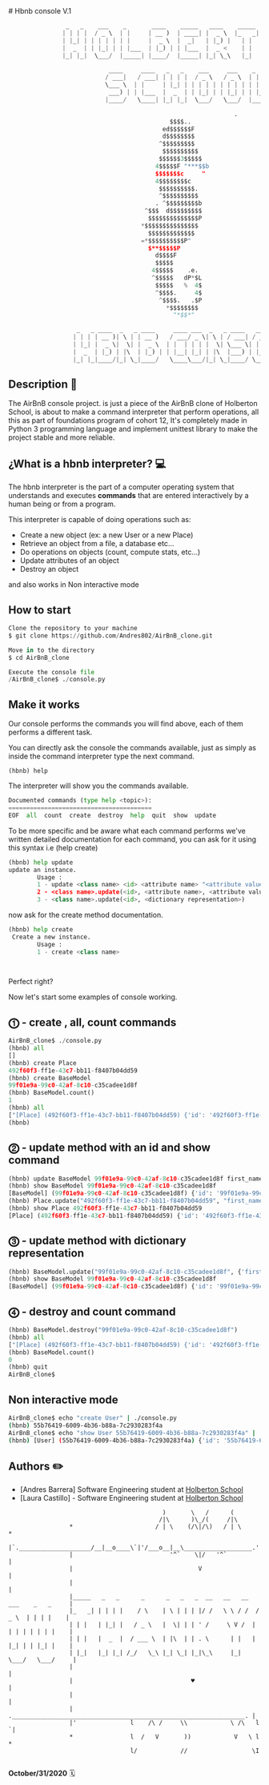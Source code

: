 <!--  --># Hbnb console V.1

```python
                _   _    ___    _       ____    _____   ____    _____    ___    _   _   
               | | | |  / _ \  | |     | __ )  | ____| |  _ \  |_   _|  / _ \  | \ | |  
               | |_| | | | | | | |     |  _ \  |  _|   | |_) |   | |   | | | | |  \| |  
               |  _  | | |_| | | |___  | |_) | | |___  |  _ <    | |   | |_| | | |\  |  
               |_| |_|  \___/  |_____| |____/  |_____| |_| \_\   |_|    \___/  |_| \_| 

                            ____     ____   _   _    ___     ___    _        
                           / ___|   / ___| | | | |  / _ \   / _ \  | |       
                           \___ \  | |     | |_| | | | | | | | | | | |       
                            ___) | | |___  |  _  | | |_| | | |_| | | |___    
                           |____/   \____| |_| |_|  \___/   \___/  |_____|   

                                                               .
                                             $$$$..
                                           ed$$$$$$F                      
                                           d$$$$$$$$
                                          ^$$$$$$$$$
                                           $$$$$$$$$$
                                          $$$$$$3$$$$$
                                         4$$$$$F "***$$b
                                         $$$$$$$c     "
                                         4$$$$$$$$c
                                          $$$$$$$$$$.
                                          ^$$$$$$$$$$
                                         . ^$$$$$$$$$b
                                      ^$$$  d$$$$$$$$$
                                       $$$$$$$$$$$$$$P
                                     *$$$$$$$$$$$$$$$
                                       $$$$$$$$$$$$$
                                     =*$$$$$$$$$$P"
                                       $**$$$$$P
                                         d$$$$F
                                         $$$$$
                                        4$$$$$    .e.
                                        ^$$$$$   dP*$L
                                         $$$$$   %  4$
                                         ^$$$$.     4$
                                          ^$$$$.   .$P
                                            *$$$$$$$$
                                              "*$$*"    

                   _   _ ____  _   _ ____     ____ ___  _   _ ____   ___  _     _____ 
                  | | | | __ )| \ | | __ )   / ___/ _ \| \ | / ___| / _ \| |   | ____|
                  | |_| |  _ \|  \| |  _ \  | |  | | | |  \| \___ \| | | | |   |  _|  
                  |  _  | |_) | |\  | |_) | | |__| |_| | |\  |___) | |_| | |___| |___ 
                  |_| |_|____/|_| \_|____/   \____\___/|_| \_|____/ \___/|_____|_____|
 ```



## Description  📄

 The AirBnB console project. is just a piece of the AirBnB clone of Holberton School, is about to make a command interpreter that perform operations, all this as part of foundations program of cohort 12, It's completely made in Python 3 programming language and implement unittest library to make the project stable and more reliable.


## ¿What is a hbnb interpreter?  💻

The hbnb interpreter is the part of a computer operating system that understands and executes **commands** that are entered interactively by a human being or from a program. 

This interpreter is capable of doing operations such as: 

* Create a new object (ex: a new User or a new Place)
* Retrieve an object from a file, a database etc…
* Do operations on objects (count, compute stats, etc…)
* Update attributes of an object
* Destroy an object
 
and also works in Non interactive mode 


## How to start 

```python
Clone the repository to your machine
$ git clone https://github.com/Andres802/AirBnB_clone.git

Move in to the directory
$ cd AirBnB_clone

Execute the console file
/AirBnB_clone$ ./console.py
```



## Make it works 

Our console performs the commands you will find above, each of them performs a different task.

You can directly ask the console the commands available,  just as simply as inside the command interpreter type the next command.

```
(hbnb) help
```

The interpreter will show you the commands available.

```python
Documented commands (type help <topic>):
========================================
EOF  all  count  create  destroy  help  quit  show  update
```



To be more specific and be aware what each command performs we've written detailed documentation for each command, you can ask for it using this syntax i.e (help create)

```python
(hbnb) help update
update an instance.
        Usage :
        1 - update <class name> <id> <attribute name> "<attribute value>
        2 - <class name>.update(<id>, <attribute name>, <attribute value>)
        3 - <class name>.update(<id>, <dictionary representation>)
```

now ask for the create method documentation.

```python
(hbnb) help create
 Create a new instance.
        Usage :
        1 - create <class name>

        
```

Perfect right? 

Now let's start some examples of console working.

## ⓵ - create , all, count commands

```python
AirBnB_clone$ ./console.py 
(hbnb) all
[]
(hbnb) create Place
492f60f3-ff1e-43c7-bb11-f8407b04dd59
(hbnb) create BaseModel
99f01e9a-99c0-42af-8c10-c35cadee1d8f
(hbnb) BaseModel.count()
1
(hbnb) all
["[Place] (492f60f3-ff1e-43c7-bb11-f8407b04dd59) {'id': '492f60f3-ff1e-43c7-bb11-f8407b04dd59', 'created_at': datetime.datetime(2020, 7, 1, 11, 36, 24, 576486), 'updated_at': datetime.datetime(2020, 7, 1, 11, 36, 24, 576530)}", "[BaseModel] (99f01e9a-99c0-42af-8c10-c35cadee1d8f) {'id': '99f01e9a-99c0-42af-8c10-c35cadee1d8f', 'created_at': datetime.datetime(2020, 7, 1, 11, 36, 30, 773211), 'updated_at': datetime.datetime(2020, 7, 1, 11, 36, 30, 773236)}"]
(hbnb)
```



## ⓶ - update method with an id and show command

```python
(hbnb) update BaseModel 99f01e9a-99c0-42af-8c10-c35cadee1d8f first_name "Betty"
(hbnb) show BaseModel 99f01e9a-99c0-42af-8c10-c35cadee1d8f
[BaseModel] (99f01e9a-99c0-42af-8c10-c35cadee1d8f) {'id': '99f01e9a-99c0-42af-8c10-c35cadee1d8f', 'created_at': datetime.datetime(2020, 7, 1, 11, 36, 30, 773211), 'updated_at': datetime.datetime(2020, 7, 1, 11, 36, 30, 773236), 'first_name': 'Betty'}
(hbnb) Place.update("492f60f3-ff1e-43c7-bb11-f8407b04dd59", "first_name", "John")
(hbnb) show Place 492f60f3-ff1e-43c7-bb11-f8407b04dd59
[Place] (492f60f3-ff1e-43c7-bb11-f8407b04dd59) {'id': '492f60f3-ff1e-43c7-bb11-f8407b04dd59', 'created_at': datetime.datetime(2020, 7, 1, 11, 36, 24, 576486), 'updated_at': datetime.datetime(2020, 7, 1, 11, 36, 24, 576530), 'first_name': 'John'}
```



## ⓷  -  update method with  dictionary representation

```python
(hbnb) BaseModel.update("99f01e9a-99c0-42af-8c10-c35cadee1d8f", {'first_name': "Petter", "age": 45})
(hbnb) show BaseModel 99f01e9a-99c0-42af-8c10-c35cadee1d8f
[BaseModel] (99f01e9a-99c0-42af-8c10-c35cadee1d8f) {'id': '99f01e9a-99c0-42af-8c10-c35cadee1d8f', 'created_at': datetime.datetime(2020, 7, 1, 11, 36, 30, 773211), 'updated_at': datetime.datetime(2020, 7, 1, 11, 36, 30, 773236), 'first_name': 'Petter', 'age': '45'}
```



## ⓸ - destroy and count command

```python
(hbnb) BaseModel.destroy("99f01e9a-99c0-42af-8c10-c35cadee1d8f")
(hbnb) all
["[Place] (492f60f3-ff1e-43c7-bb11-f8407b04dd59) {'id': '492f60f3-ff1e-43c7-bb11-f8407b04dd59', 'created_at': datetime.datetime(2020, 7, 1, 11, 36, 24, 576486), 'updated_at': datetime.datetime(2020, 7, 1, 11, 36, 24, 576530), 'first_name': 'John'}"]
(hbnb) BaseModel.count()
0
(hbnb) quit
AirBnB_clone$
```

## Non interactive mode

```bash
AirBnB_clone$ echo "create User" | ./console.py
(hbnb) 55b76419-6009-4b36-b88a-7c2930283f4a
AirBnB_clone$ echo "show User 55b76419-6009-4b36-b88a-7c2930283f4a" | ./console.py
(hbnb) [User] (55b76419-6009-4b36-b88a-7c2930283f4a) {'id': '55b76419-6009-4b36-b88a-7c2930283f4a', 'created_at': datetime.datetime(2020, 7, 1, 12, 37, 15, 575191), 'updated_at': datetime.datetime(2020, 7, 1, 12, 37, 15, 575237)}
```

## Authors ✏️

- [Andres Barrera] Software Engineering student at [Holberton School](https://www.holbertonschool.com/co)
- [Laura Castillo] - Software Engineering student at [Holberton School](https://www.holbertonschool.com/co)

 ```
                                            )       \   /      (
                                           /|\      )\_/(     /|\
                  *                       / | \    (/\|/\)   / | \                      *
                  |`.____________________/__|__o____\`|'/___o__|__\___________________.'|
                  |                           '^`    \|/   '^`                          |
                  |                                   V                                 |
                  |                                                                     |
                  |_____   _   _      _      _   _   _  __   __   __   ___    _   _     |
                  |_   _| | | | |    / \    | \ | | | |/ /   \ \ / /  / _ \  | | | |    |
                  | | |   | |_| |   / _ \   |  \| | | ' /     \ V /  | | | | | | | |    |
                  | | |   |  _  |  / ___ \  | |\  | | . \      | |   | |_| | | |_| |    |
                  | |_|   |_| |_| /_/   \_\ |_| \_| |_|\_\     |_|    \___/   \___/     |
                  |                                                                     |
                  |                                 ♥️                                   |
                  |                                                                     |
                  | ._________________________________________________________________. |
                  |'               l    /\ /     \\            \ /\   l                `|
                  *                l  /   V       ))            V   \ l                 *
                                   l/            //                  \I
                               
```


**October/31/2020**  🗓